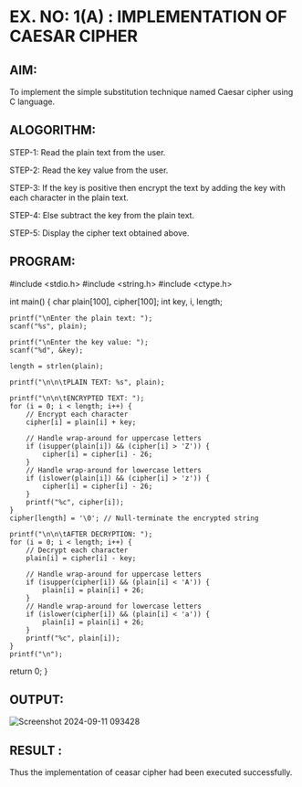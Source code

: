 # EX. NO: 1(A) : IMPLEMENTATION OF CAESAR CIPHER

## AIM:
To implement the simple substitution technique named Caesar cipher using C language.

## ALOGORITHM:

STEP-1: Read the plain text from the user.

STEP-2: Read the key value from the user.

STEP-3: If the key is positive then encrypt the text by adding the key with each character in the plain text.

STEP-4: Else subtract the key from the plain text.

STEP-5: Display the cipher text obtained above.

## PROGRAM:
#include <stdio.h>
#include <string.h>
#include <ctype.h>

int main() {
    char plain[100], cipher[100];
    int key, i, length;

    printf("\nEnter the plain text: ");
    scanf("%s", plain);

    printf("\nEnter the key value: ");
    scanf("%d", &key);

    length = strlen(plain);

    printf("\n\n\tPLAIN TEXT: %s", plain);

    printf("\n\n\tENCRYPTED TEXT: ");
    for (i = 0; i < length; i++) {
        // Encrypt each character
        cipher[i] = plain[i] + key;

        // Handle wrap-around for uppercase letters
        if (isupper(plain[i]) && (cipher[i] > 'Z')) {
            cipher[i] = cipher[i] - 26;
        }
        // Handle wrap-around for lowercase letters
        if (islower(plain[i]) && (cipher[i] > 'z')) {
            cipher[i] = cipher[i] - 26;
        }
        printf("%c", cipher[i]);
    }
    cipher[length] = '\0'; // Null-terminate the encrypted string

    printf("\n\n\tAFTER DECRYPTION: ");
    for (i = 0; i < length; i++) {
        // Decrypt each character
        plain[i] = cipher[i] - key;

        // Handle wrap-around for uppercase letters
        if (isupper(cipher[i]) && (plain[i] < 'A')) {
            plain[i] = plain[i] + 26;
        }
        // Handle wrap-around for lowercase letters
        if (islower(cipher[i]) && (plain[i] < 'a')) {
            plain[i] = plain[i] + 26;
        }
        printf("%c", plain[i]);
    }
    printf("\n");

return 0;
}


## OUTPUT:
![Screenshot 2024-09-11 093428](https://github.com/user-attachments/assets/eb65568a-e3a5-4951-867d-0a2cb3f98b31)



## RESULT :
 Thus the implementation of ceasar cipher had been executed successfully.
